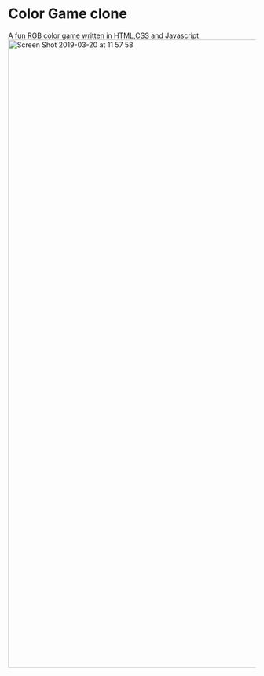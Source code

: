 # Color Game clone
A fun RGB color game written in HTML,CSS and Javascript 
<img width="1277" alt="Screen Shot 2019-03-20 at 11 57 58" src="https://user-images.githubusercontent.com/32318345/54651738-4de22a80-4b08-11e9-85c3-9a51d1f106b9.png">
